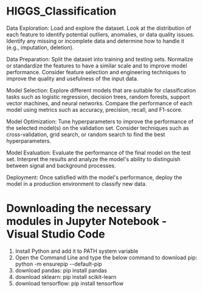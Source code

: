 # HIGGS_Classification

Data Exploration: Load and explore the dataset. Look at the distribution of each feature to identify potential outliers, anomalies, or data quality issues. Identify any missing or incomplete data and determine how to handle it (e.g., imputation, deletion).

Data Preparation: Split the dataset into training and testing sets. Normalize or standardize the features to have a similar scale and to improve model performance. Consider feature selection and engineering techniques to improve the quality and usefulness of the input data.

Model Selection: Explore different models that are suitable for classification tasks such as logistic regression, decision trees, random forests, support vector machines, and neural networks. Compare the performance of each model using metrics such as accuracy, precision, recall, and F1-score.

Model Optimization: Tune hyperparameters to improve the performance of the selected model(s) on the validation set. Consider techniques such as cross-validation, grid search, or random search to find the best hyperparameters.

Model Evaluation: Evaluate the performance of the final model on the test set. Interpret the results and analyze the model's ability to distinguish between signal and background processes.

Deployment: Once satisfied with the model's performance, deploy the model in a production environment to classify new data.

# Downloading the necessary modules in Jupyter Notebook - Visual Studio Code
1. Install Python and add it to PATH system variable
2. Open the Command Line and type the below command to download pip: python -m ensurepip --default-pip 
3. download pandas: pip install pandas
4. download sklearn: pip install scikit-learn
5. download tensorflow: pip install tensorflow 